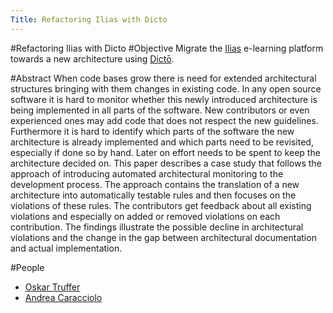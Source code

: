 ```yaml
---
Title: Refactoring Ilias with Dicto
---
```

#Refactoring Ilias with Dicto
#Objective
Migrate the [Ilias](http://www.ilias.de) e-learning platform towards a new architecture using [Dictō](%base_url%/research/arch-constr/Dicto). 

#Abstract
When code bases grow there is need for extended architectural structures bringing with them changes in existing code. In any open source software it is hard to monitor whether this newly introduced architecture is being implemented in all parts of the software. New contributors or even experienced ones may add code that does not respect the new guidelines. Furthermore it is hard to identify which parts of the software the new architecture is already implemented and which parts need to be revisited, especially if done so by hand. Later on effort needs to be spent to keep the architecture decided on.
This paper describes a case study that follows the approach of introducing automated architectural monitoring to the development process. The approach contains the translation of a new architecture into automatically testable rules and then focuses on the violations of these rules. The contributors get feedback about all existing violations and especially on added or removed violations on each contribution. The findings illustrate the possible decline in architectural violations and the change in the gap between architectural documentation and actual implementation.

#People

- [Oskar Truffer](%base_url%/wiki/alumni/OskarTruffer)
- [Andrea Caracciolo](%base_url%/staff/Caracciolo)
